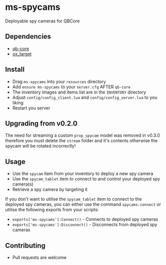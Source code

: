 # ms-spycams
 Deployable spy cameras for QBCore


## Dependencies
* [qb-core](https://github.com/qbcore-framework/qb-core)
* [ox_target](https://github.com/overextended/ox_target)


## Install
* Drag `ms-spycams` into your `resources` directory
* Add `ensure ms-spycams` to your  `server.cfg` AFTER `qb-core`
* The inventory images and items list are in the `INVENTORY` directory
* Adjust `config/config_client.lua` and `config/config_server.lua` to you liking
* Restart you server

## Upgrading from v0.2.0
The need for streaming a custom `prop_spycam` model was removed in v0.3.0 therefore you must delete the `stream` folder and it's contents otherwise the spycam will be rotated incorrectly!


## Usage
* Use the `spycam` item from your inventory to deploy a new spy camera
* Use the `spycam_tablet` item to connect to and control your deployed spy camera(s)
* Retrieve a spy camera by targeting it

If you don't want to utilise the `spycam_tablet` item to connect to the deployed spy cameras, you can either use the command `spycams:connect` or utilise the following exports from your scripts:

* `exports['ms-spycams']:Connect()` - Connects to deployed spy cameras
* `exports['ms-spycams']:Disconnect()` - Disconnects from deployed spy cameras


## Contributing
* Pull requests are welcome
